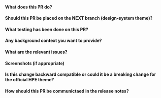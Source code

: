 <!--- Provide a general summary of the PR in the Title above -->

#### What does this PR do?

#### Should this PR be placed on the NEXT branch (design-system theme)?

#### What testing has been done on this PR?

#### Any background context you want to provide?

#### What are the relevant issues?

#### Screenshots (if appropriate)

#### Is this change backward compatible or could it be a breaking change for the official HPE theme?

#### How should this PR be communictaed in the release notes?

